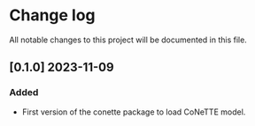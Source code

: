 # Change log

All notable changes to this project will be documented in this file.

## [0.1.0] 2023-11-09
### Added
- First version of the conette package to load CoNeTTE model.
